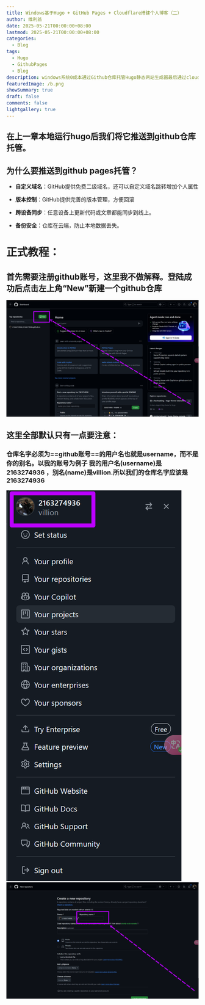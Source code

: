 ```yaml
---
title: Windows基于Hugo + GitHub Pages + Cloudflare搭建个人博客（二）
author: 维利翁
date: 2025-05-21T00:00:00+08:00
lastmod: 2025-05-21T00:00:00+08:00
categories:
  - Blog
tags:
  - Hugo
  - GithubPages
  - Blog
description: windows系统0成本通过Github仓库托管Hugo静态网站生成器最后通过cloudflare自定义域名搭建个人blog
featuredImage: /b.png
showSummary: true
draft: false
comments: false
lightgallery: true
---
```

## 在上一章本地运行hugo后我们将它推送到github仓库托管。
## 为什么要推送到github pages托管？

- **自定义域名**：GitHub提供免费二级域名，还可以自定义域名跳转增加个人属性

- **版本控制**：GitHub提供完善的版本管理，方便回滚

- **跨设备同步**：任意设备上更新代码或文章都能同步到线上。

- **备份安全**：仓库在云端，防止本地数据丢失。

# 正式教程：
## 首先需要注册github账号，这里我不做解释。登陆成功后点击左上角“New”新建一个github仓库

![](1.png)
## 这里全部默认只有一点要注意：
### 仓库名字必须为==github账号==的用户名也就是username，而不是你的别名。以我的账号为例子 我的用户名(username)是2163274936 ，别名(name)是villion.所以我们的仓库名字应该是2163274936
![](3.png)
![](2.png)